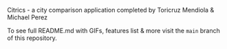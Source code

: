 Citrics - a city comparison application completed by Toricruz Mendiola & Michael Perez

To see full README.md with GIFs, features list & more visit the `main` branch of this repository.
